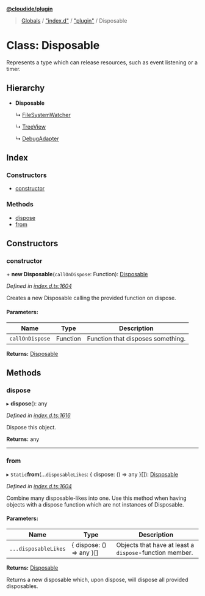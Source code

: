 **[@cloudide/plugin](../README.md)**

> [Globals](../README.md) / ["index.d"](../modules/_index_d_.md) / ["plugin"](../modules/_index_d_._plugin_.md) / Disposable

# Class: Disposable

Represents a type which can release resources, such
as event listening or a timer.

## Hierarchy

* **Disposable**

  ↳ [FileSystemWatcher](../interfaces/_index_d_._plugin_.filesystemwatcher.md)

  ↳ [TreeView](../interfaces/_index_d_._plugin_.treeview.md)

  ↳ [DebugAdapter](../interfaces/_index_d_._plugin_.debugadapter.md)

## Index

### Constructors

* [constructor](_index_d_._plugin_.disposable.md#constructor)

### Methods

* [dispose](_index_d_._plugin_.disposable.md#dispose)
* [from](_index_d_._plugin_.disposable.md#from)

## Constructors

### constructor

\+ **new Disposable**(`callOnDispose`: Function): [Disposable](_index_d_._plugin_.disposable.md)

*Defined in [index.d.ts:1604](https://github.com/shuyaqian/cloudide-plugin-api/blob/9d985be/index.d.ts#L1604)*

Creates a new Disposable calling the provided function
on dispose.

#### Parameters:

Name | Type | Description |
------ | ------ | ------ |
`callOnDispose` | Function | Function that disposes something.  |

**Returns:** [Disposable](_index_d_._plugin_.disposable.md)

## Methods

### dispose

▸ **dispose**(): any

*Defined in [index.d.ts:1616](https://github.com/shuyaqian/cloudide-plugin-api/blob/9d985be/index.d.ts#L1616)*

Dispose this object.

**Returns:** any

___

### from

▸ `Static`**from**(...`disposableLikes`: { dispose: () => any  }[]): [Disposable](_index_d_._plugin_.disposable.md)

*Defined in [index.d.ts:1604](https://github.com/shuyaqian/cloudide-plugin-api/blob/9d985be/index.d.ts#L1604)*

Combine many disposable-likes into one. Use this method
when having objects with a dispose function which are not
instances of Disposable.

#### Parameters:

Name | Type | Description |
------ | ------ | ------ |
`...disposableLikes` | { dispose: () => any  }[] | Objects that have at least a `dispose`-function member. |

**Returns:** [Disposable](_index_d_._plugin_.disposable.md)

Returns a new disposable which, upon dispose, will
dispose all provided disposables.
